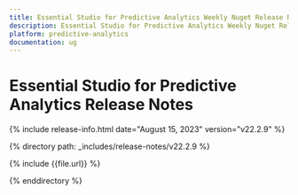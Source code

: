 ```yaml
---
title: Essential Studio for Predictive Analytics Weekly Nuget Release Release Notes  
description: Essential Studio for Predictive Analytics Weekly Nuget Release Release Notes  
platform: predictive-analytics
documentation: ug
---
```


# Essential Studio for Predictive Analytics  Release Notes  

{% include release-info.html date="August 15, 2023"  version="v22.2.9" %} 

{% directory path: _includes/release-notes/v22.2.9 %}

{% include {{file.url}} %}

{% enddirectory %}